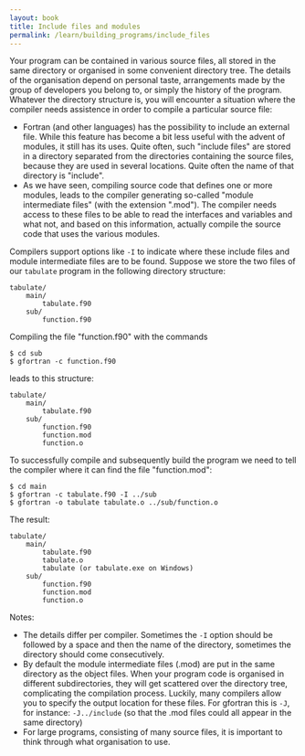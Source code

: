 ```yaml
---
layout: book
title: Include files and modules
permalink: /learn/building_programs/include_files
---
```


Your program can be contained in various source files, all stored in the
same directory or organised in some convenient directory tree. The
details of the organisation depend on personal taste, arrangements made
by the group of developers you belong to, or simply the history of the
program. Whatever the directory structure is, you will encounter a
situation where the compiler needs assistence in order to compile a
particular source file:

* Fortran (and other languages) has the possibility to include an
external file. While this feature has become a bit less useful with the
advent of modules, it still has its uses. Quite often, such "include
files" are stored in a directory separated from the directories
containing the source files, because they are used in several locations.
Quite often the name of that directory is "include".
* As we have seen, compiling source code that defines one or more modules, leads to
the compiler generating so-called "module intermediate files" (with the extension ".mod").
The compiler needs access to these files to be able to read the interfaces
and variables and what not, and based on this information, actually
compile the source code that uses the various modules.

Compilers support options like `-I` to indicate where these include
files and module intermediate files are to be found. Suppose we store
the two files of our `tabulate` program in the following directory
structure:

```
tabulate/
    main/
        tabulate.f90
    sub/
        function.f90
```

Compiling the file "function.f90" with the commands

```shell
$ cd sub
$ gfortran -c function.f90
```

leads to this structure:

```
tabulate/
    main/
        tabulate.f90
    sub/
        function.f90
        function.mod
        function.o
```

To successfully compile and subsequently build the program we need to
tell the compiler where it can find the file "function.mod":

```shell
$ cd main
$ gfortran -c tabulate.f90 -I ../sub
$ gfortran -o tabulate tabulate.o ../sub/function.o
```

The result:

```
tabulate/
    main/
        tabulate.f90
        tabulate.o
        tabulate (or tabulate.exe on Windows)
    sub/
        function.f90
        function.mod
        function.o
```

Notes:

* The details differ per compiler. Sometimes the `-I` option should be
followed by a space and then the name of the directory, sometimes the
directory should come consecutively.
* By default the module intermediate files (.mod) are put in the
same directory as the object files. When your program code is organised
in different subdirectories, they will get scattered over the directory
tree, complicating the compilation process. Luckily,
many compilers allow you to specify the output location for these
files. For gfortran this is `-J`, for instance:
`-J../include` (so that the .mod files could all appear in the
same directory)
* For large programs, consisting of many source files, it is important to
think through what organisation to use.
